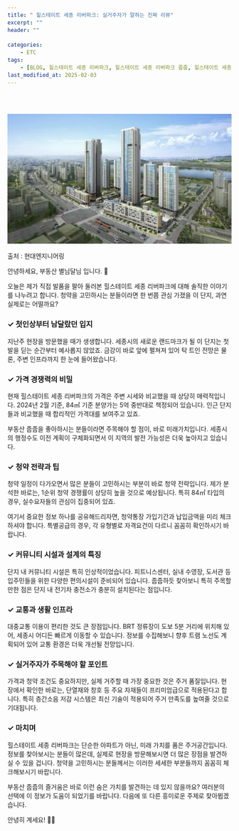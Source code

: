 ```yaml
---
title: " 힐스테이트 세종 리버파크: 실거주자가 말하는 진짜 리뷰"
excerpt: ""
header: ""

categories:
    - ETC
tags:
    - [BLOG, 힐스테이트 세종 리버파크, 힐스테이트 세종 리버파크 줍줍, 힐스테이트 세종 리버파크 청약, ]
last_modified_at: 2025-02-03
---
```

<br><br>

![0](/upload/2025-02-03-힐스테이트_세종_리버파크:_실거주자가_말하는_진짜_리뷰.md/0.png)


출처 : 현대엔지니어링


안녕하세요, 부동산 별님달님 입니다. 🤗



오늘은 제가 직접 발품을 팔아 둘러본 힐스테이트 세종 리버파크에 대해 솔직한 이야기를 나누려고 합니다. 청약을 고민하시는 분들이라면 한 번쯤 관심 가졌을 이 단지, 과연 실제로는 어떨까요?



### ✓ 첫인상부터 남달랐던 입지


지난주 현장을 방문했을 때가 생생합니다. 세종시의 새로운 랜드마크가 될 이 단지는 첫발을 딛는 순간부터 예사롭지 않았죠. 금강이 바로 앞에 펼쳐져 있어 탁 트인 전망은 물론, 주변 인프라까지 한 눈에 들어왔습니다.



### ✓ 가격 경쟁력의 비밀


현재 힐스테이트 세종 리버파크의 가격은 주변 시세와 비교했을 때 상당히 매력적입니다. 2024년 2월 기준, 84㎡ 기준 분양가는 5억 중반대로 책정되어 있습니다. 인근 단지들과 비교했을 때 합리적인 가격대를 보여주고 있죠.


부동산 줍줍을 좋아하시는 분들이라면 주목해야 할 점이, 바로 미래가치입니다. 세종시의 행정수도 이전 계획이 구체화되면서 이 지역의 발전 가능성은 더욱 높아지고 있습니다.



### ✓ 청약 전략과 팁


청약 일정이 다가오면서 많은 분들이 고민하시는 부분이 바로 청약 전략입니다. 제가 분석한 바로는, 1순위 청약 경쟁률이 상당히 높을 것으로 예상됩니다. 특히 84㎡ 타입의 경우, 실수요자들의 관심이 집중되어 있죠.


여기서 중요한 정보 하나를 공유해드리자면, 청약통장 가입기간과 납입금액을 미리 체크하셔야 합니다. 특별공급의 경우, 각 유형별로 자격요건이 다르니 꼼꼼히 확인하시기 바랍니다.



### ✓ 커뮤니티 시설과 설계의 특징


단지 내 커뮤니티 시설은 특히 인상적이었습니다. 피트니스센터, 실내 수영장, 도서관 등 입주민들을 위한 다양한 편의시설이 준비되어 있습니다. 줍줍하듯 찾아보니 특히 주목할 만한 점은 단지 내 전기차 충전소가 충분히 설치된다는 점입니다.



### ✓ 교통과 생활 인프라


대중교통 이용이 편리한 것도 큰 장점입니다. BRT 정류장이 도보 5분 거리에 위치해 있어, 세종시 어디든 빠르게 이동할 수 있습니다. 정보를 수집해보니 향후 트램 노선도 계획되어 있어 교통 환경은 더욱 개선될 전망입니다.



### ✓ 실거주자가 주목해야 할 포인트


가격과 청약 조건도 중요하지만, 실제 거주할 때 가장 중요한 것은 주거 품질입니다. 현장에서 확인한 바로는, 단열재와 창호 등 주요 자재들이 프리미엄급으로 적용된다고 합니다. 특히 층간소음 저감 시스템은 최신 기술이 적용되어 주거 만족도를 높여줄 것으로 기대됩니다.



### ✓ 마치며


힐스테이트 세종 리버파크는 단순한 아파트가 아닌, 미래 가치를 품은 주거공간입니다. 정보를 찾아보시는 분들이 많은데, 실제로 현장을 방문해보시면 더 많은 장점을 발견하실 수 있을 겁니다. 청약을 고민하시는 분들께서는 이러한 세세한 부분들까지 꼼꼼히 체크해보시기 바랍니다.


부동산 줍줍의 즐거움은 바로 이런 숨은 가치를 발견하는 데 있지 않을까요? 여러분의 선택에 이 정보가 도움이 되었기를 바랍니다. 다음에 또 다른 흥미로운 주제로 찾아뵙겠습니다.


안녕히 계세요! 👋🏻

